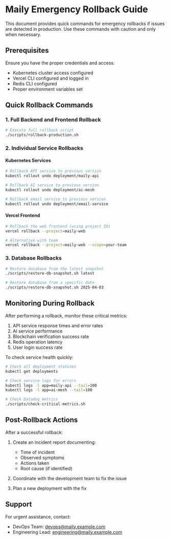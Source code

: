 # Maily Emergency Rollback Guide

This document provides quick commands for emergency rollbacks if issues are detected in production. Use these commands with caution and only when necessary.

## Prerequisites

Ensure you have the proper credentials and access:
- Kubernetes cluster access configured
- Vercel CLI configured and logged in
- Redis CLI configured
- Proper environment variables set

## Quick Rollback Commands

### 1. Full Backend and Frontend Rollback

```bash
# Execute full rollback script
./scripts/rollback-production.sh
```

### 2. Individual Service Rollbacks

#### Kubernetes Services

```bash
# Rollback API service to previous version
kubectl rollout undo deployment/maily-api

# Rollback AI service to previous version
kubectl rollout undo deployment/ai-mesh

# Rollback email service to previous version
kubectl rollout undo deployment/email-service
```

#### Vercel Frontend

```bash
# Rollback the web frontend (using project ID)
vercel rollback --project=maily-web

# Alternative with team
vercel rollback --project=maily-web --scope=your-team
```

### 3. Database Rollbacks

```bash
# Restore database from the latest snapshot
./scripts/restore-db-snapshot.sh latest

# Restore database from a specific date
./scripts/restore-db-snapshot.sh 2025-04-03
```

## Monitoring During Rollback

After performing a rollback, monitor these critical metrics:

1. API service response times and error rates
2. AI service performance
3. Blockchain verification success rate
4. Redis operation latency
5. User login success rate

To check service health quickly:

```bash
# Check all deployment statuses
kubectl get deployments

# Check service logs for errors
kubectl logs -l app=maily-api --tail=100
kubectl logs -l app=ai-mesh --tail=100

# Check Datadog metrics
./scripts/check-critical-metrics.sh
```

## Post-Rollback Actions

After a successful rollback:

1. Create an incident report documenting:
   - Time of incident
   - Observed symptoms
   - Actions taken
   - Root cause (if identified)

2. Coordinate with the development team to fix the issue

3. Plan a new deployment with the fix

## Support

For urgent assistance, contact:
- DevOps Team: devops@maily.example.com
- Engineering Lead: engineering@maily.example.com
